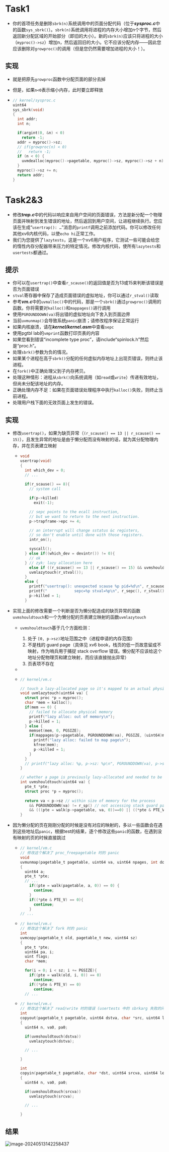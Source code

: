 # Task1

- 你的首项任务是删除`sbrk(n)`系统调用中的页面分配代码（位于***sysproc.c***中的函数`sys_sbrk()`）。`sbrk(n)`系统调用将进程的内存大小增加n个字节，然后返回新分配区域的开始部分（即旧的大小）。新的`sbrk(n)`应该只将进程的大小（`myproc()->sz`）增加n，然后返回旧的大小。它不应该分配内存——因此您应该删除对`growproc()`的调用（但是您仍然需要增加进程的大小！）。

## 实现

- 就是把原先`growproc`函数中分配页面的部分去掉

- 但是，如果`n<0`表示缩小内存，此时要立即释放

- ```c
  // kernel/sysproc.c
  uint64
  sys_sbrk(void)
  {
    int addr;
    int n;
  
    if(argint(0, &n) < 0)
      return -1;
    addr = myproc()->sz;
    // if(growproc(n) < 0)
    //   return -1;
    if (n < 0) {
      uvmdealloc(myproc()->pagetable, myproc()->sz, myproc()->sz + n);
    }
    myproc()->sz += n;
    return addr;
  }
  ```



# Task2&3

- 修改***trap.c***中的代码以响应来自用户空间的页面错误，方法是新分配一个物理页面并映射到发生错误的地址，然后返回到用户空间，让进程继续执行。您应该在生成“`usertrap(): …`”消息的`printf`调用之前添加代码。你可以修改任何其他xv6内核代码，以使`echo hi`正常工作。
- 我们为您提供了`lazytests`，这是一个xv6用户程序，它测试一些可能会给您的惰性内存分配器带来压力的特定情况。修改内核代码，使所有`lazytests`和`usertests`都通过。

## 提示

- 你可以在`usertrap()`中查看`r_scause()`的返回值是否为13或15来判断该错误是否为页面错误
- `stval`寄存器中保存了造成页面错误的虚拟地址，你可以通过`r_stval()`读取
- 参考***vm.c***中的`uvmalloc()`中的代码，那是一个`sbrk()`通过`growproc()`调用的函数。你将需要对`kalloc()`和`mappages()`进行调用
- 使用`PGROUNDDOWN(va)`将出错的虚拟地址向下舍入到页面边界
- 当前`uvmunmap()`会导致系统`panic`崩溃；请修改程序保证正常运行
- 如果内核崩溃，请在***kernel/kernel.asm***中查看`sepc`
- 使用pgtbl lab的`vmprint`函数打印页表的内容
- 如果您看到错误“incomplete type proc”，请include“spinlock.h”然后是“proc.h”。
- 处理`sbrk()`参数为负的情况。
- 如果某个进程在高于`sbrk()`分配的任何虚拟内存地址上出现页错误，则终止该进程。
- 在`fork()`中正确处理父到子内存拷贝。
- 处理这种情形：进程从`sbrk()`向系统调用（如`read`或`write`）传递有效地址，但尚未分配该地址的内存。
- 正确处理内存不足：如果在页面错误处理程序中执行`kalloc()`失败，则终止当前进程。
- 处理用户栈下面的无效页面上发生的错误。

## 实现

- 修改`usertrap()`，如果为缺页异常（`(r_scause() == 13 || r_scause() == 15)`），且发生异常的地址是由于懒分配而没有映射的话，就为其分配物理内存，并在页表建立映射

  - ```c
    void
    usertrap(void)
    {
      int which_dev = 0;
      // ...
      
      if(r_scause() == 8){
        // system call
    
        if(p->killed)
          exit(-1);
    
        // sepc points to the ecall instruction,
        // but we want to return to the next instruction.
        p->trapframe->epc += 4;
    
        // an interrupt will change sstatus &c registers,
        // so don't enable until done with those registers.
        intr_on();
    
        syscall();
      } else if((which_dev = devintr()) != 0){
        // ok
      } // zyk: lazy allocation here
        else if ((r_scause() == 13 || r_scause() == 15) && uvmshouldtouch(r_stval())) {
        uvmlazytouch(r_stval());
      } 
      else {
        printf("usertrap(): unexpected scause %p pid=%d\n", r_scause(), p->pid);
        printf("            sepc=%p stval=%p\n", r_sepc(), r_stval());
        p->killed = 1;
      }
    ```

- 实现上面的修改需要一个判断是否为懒分配造成的缺页异常的函数`uvmshouldtouch`和一个为懒分配的页表建立映射的函数`uvmlazytouch`

  - `uvmshouldtouch`基于几个方面检测：
    1. 处于 `[0, p->sz)`地址范围之中（进程申请的内存范围）
    2. 不是栈的 guard page（具体见 xv6 book，栈页的低一页故意留成不映射，作为哨兵用于捕捉 stack overflow 错误。懒分配不应该给这个地址分配物理页和建立映射，而应该直接抛出异常）
    3. 页表项不存在

  - 

  - ```c
    // kernel/vm.c
    
    // touch a lazy-allocated page so it's mapped to an actual physical page.
    void uvmlazytouch(uint64 va) {
      struct proc *p = myproc();
      char *mem = kalloc();
      if(mem == 0) {
        // failed to allocate physical memory
        printf("lazy alloc: out of memory\n");
        p->killed = 1;
      } else {
        memset(mem, 0, PGSIZE);
        if(mappages(p->pagetable, PGROUNDDOWN(va), PGSIZE, (uint64)mem, PTE_W|PTE_X|PTE_R|PTE_U) != 0){
          printf("lazy alloc: failed to map page\n");
          kfree(mem);
          p->killed = 1;
        }
      }
      // printf("lazy alloc: %p, p->sz: %p\n", PGROUNDDOWN(va), p->sz);
    }
    
    // whether a page is previously lazy-allocated and needed to be touched before use.
    int uvmshouldtouch(uint64 va) {
      pte_t *pte;
      struct proc *p = myproc();
      
      return va < p->sz // within size of memory for the process
        && PGROUNDDOWN(va) != r_sp() // not accessing stack guard page (it shouldn't be mapped)
        && (((pte = walk(p->pagetable, va, 0))==0) || ((*pte & PTE_V)==0)); // page table entry does not exist
    }
    ```

- 因为懒分配的页在刚刚分配的时候是没有对应的映射的，多以一些函数会在遇到这些地址后`panic`，根据test的结果，逐个修改这些`panic`的函数，在遇到没有映射的页的时候直接跳过

  - ```c
    // kernel/vm.c
    // 修改这个解决了 proc_freepagetable 时的 panic
    void
    uvmunmap(pagetable_t pagetable, uint64 va, uint64 npages, int do_free)
    {
      uint64 a;
      pte_t *pte;
      // ...
        if((pte = walk(pagetable, a, 0)) == 0) {
          continue; 
        }
        if((*pte & PTE_V) == 0){
          continue; 
        }
    // ...
    
    ```

  - ```c
    // kernel/vm.c
    // 修改这个解决了 fork 时的 panic
    int
    uvmcopy(pagetable_t old, pagetable_t new, uint64 sz)
    {
      pte_t *pte;
      uint64 pa, i;
      uint flags;
      char *mem;
    
      for(i = 0; i < sz; i += PGSIZE){
        if((pte = walk(old, i, 0)) == 0)
          continue; 
        if((*pte & PTE_V) == 0)
          continue; 
      // ...

  - ```c
    // kernel/vm.c
    // 修改这个解决了 read/write 时的错误 (usertests 中的 sbrkarg 失败的问题)
    int
    copyout(pagetable_t pagetable, uint64 dstva, char *src, uint64 len)
    {
      uint64 n, va0, pa0;
    
      if(uvmshouldtouch(dstva))
        uvmlazytouch(dstva);
    
      // ...
    
    }
    
    int
    copyin(pagetable_t pagetable, char *dst, uint64 srcva, uint64 len)
    {
      uint64 n, va0, pa0;
    
      if(uvmshouldtouch(srcva))
        uvmlazytouch(srcva);
    
      // ...
    
    }
    ```

## 结果

![image-20240513142258437](assets/image-20240513142258437.png)